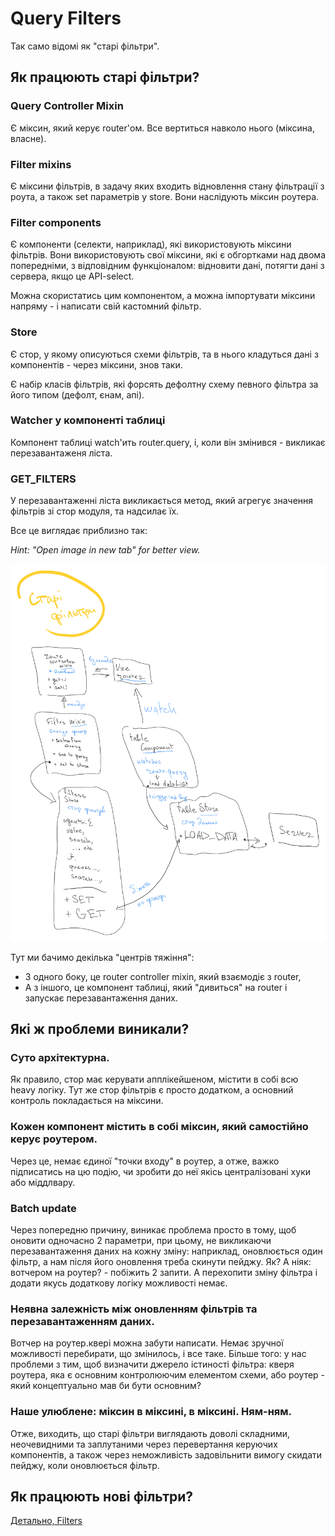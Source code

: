 # Query Filters
Так само відомі як "старі фільтри".

## Як працюють старі фільтри?

### Query Controller Mixin

Є міксин, який керує router'ом. Все вертиться навколо нього (міксина, власне).

### Filter mixins

Є міксини фільтрів, в задачу яких входить відновлення стану фільтрації з роута, а також
set параметрів у store. Вони наслідують міксин роутера.

### Filter components

Є компоненти (селекти, наприклад), які використовують міксини фільтрів. Вони
використовують свої міксини, які є обгортками над двома попередніми, з відповідним
функціоналом: відновити дані, потягти дані з сервера, якщо це API-select.

Можна скористатись цим компонентом, а можна імпортувати міксини напряму - і написати свій кастомний
фільтр.

### Store

Є стор, у якому описуються схеми фільтрів, та в нього кладуться дані з компонентів - через міксини, знов таки.

Є набір класів фільтрів, які форсять дефолтну схему певного фільтра за його типом (дефолт, єнам, апі).

### Watcher у компоненті таблиці

Компонент таблиці watch'ить router.query, і, коли він змінився - викликає перезавантаженя
ліста.

### GET_FILTERS

У перезавантаженні ліста викликається метод, який агрегує значення фільтрів зі стор модуля, та надсилає їх.

Все це виглядає приблизно так:

*Hint: "Open image in new tab" for better view.*

![](assets/old-schema.jpg)

Тут ми бачимо декілька "центрів тяжіння":

- З одного боку, це router controller mixin, який взаємодіє з router,
- А з іншого, це компонент таблиці, який "дивиться" на router і запускає перезавантаження даних.

## Які ж проблеми виникали?

### Суто архітектурна.

Як правило, стор має керувати апплікейшеном, містити в собі всю heavy
логіку. Тут же стор фільтрів є просто додатком, а основний контроль покладається на міксини.

### Кожен компонент містить в собі міксин, який самостійно керує роутером.

Через це, немає єдиної "точки входу" в роутер, а отже, важко підписатись на цю подію, чи зробити до неї якісь
централізовані хуки або міддлвару.

### Batch update

Через попередню причину, виникає проблема просто в тому, щоб оновити одночасно 2 параметри,
при цьому, не викликаючи перезавантаження даних на кожну зміну: наприклад, оновлюється один фільтр,
а нам після його оновлення треба скинути пейджу. Як? А ніяк: вотчером на роутер? - побіжить 2 запити.
А перехопити зміну фільтра і додати якусь додаткову логіку можливості немає.

### Неявна залежність між оновленням фільтрів та перезавантаженням даних.

Вотчер на роутер.квері можна
забути написати. Немає зручної можливості перебирати, що змінилось, і все таке. Більше того:
у нас проблеми з тим, щоб визначити джерело істиності фільтра: кверя роутера, яка є основним контролюючим елементом
схеми, або роутер - який концептуально мав би бути основним?

### Наше улюблене: міксин в міксині, в міксині. Ням-ням.

Отже, виходить, що старі фільтри виглядають доволі складними, неочевидними та заплутаними через
перевертання керуючих компонентів, а також через неможливість задовільнити вимогу скидати пейджу,
коли оновлюється фільтр.

## Як працюють нові фільтри?

[Детально, Filters](../Filters/Readme.md)
